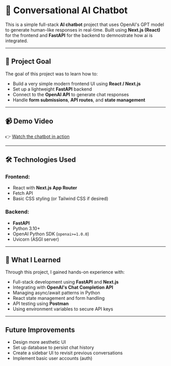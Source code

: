 # 🧠 Conversational AI Chatbot

This is a simple full-stack **AI chatbot** project that uses OpenAI's GPT model to generate human-like responses in real-time. Built using **Next.js (React)** for the frontend and **FastAPI** for the backend to demnostrate how ai is integrated.

---

## 🎯 Project Goal

The goal of this project was to learn how to:
- Build a very simple modern frontend UI using **React / Next.js**
- Set up a lightweight **FastAPI** backend
- Connect to the **OpenAI API** to generate chat responses
- Handle **form submissions**, **API routes**, and **state management**
  

---

## 📹 Demo Video

👉 [Watch the chatbot in action](https://youtu.be/gN6ShLVFPN4)

---

## 🛠️ Technologies Used

### Frontend:
- React with **Next.js App Router**
- Fetch API
- Basic CSS styling (or Tailwind CSS if desired)

### Backend:
- **FastAPI**
- Python 3.10+
- OpenAI Python SDK (`openai>=1.0.0`)
- Uvicorn (ASGI server)

---

## 🧪 What I Learned

Through this project, I gained hands-on experience with:
- Full-stack development using **FastAPI** and **Next.js**
- Integrating with **OpenAI's Chat Completion API**
- Managing async/await patterns in Python
- React state management and form handling
- API testing using **Postman**
- Using environment variables to secure API keys

---
## Future Improvements
- Design more aesthetic UI
- Set up database to persist chat history
- Create a sidebar UI to revisit previous conversations
- Implement basic user accounts (auth)

